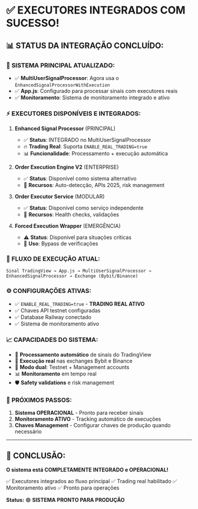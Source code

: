 ✅ **EXECUTORES INTEGRADOS COM SUCESSO!**
==========================================

## 📊 **STATUS DA INTEGRAÇÃO CONCLUÍDO:**

### 🔧 **SISTEMA PRINCIPAL ATUALIZADO:**
- ✅ **MultiUserSignalProcessor**: Agora usa o `EnhancedSignalProcessorWithExecution`
- ✅ **App.js**: Configurado para processar sinais com executores reais
- ✅ **Monitoramento**: Sistema de monitoramento integrado e ativo

### ⚡ **EXECUTORES DISPONÍVEIS E INTEGRADOS:**

1. **Enhanced Signal Processor** (PRINCIPAL)
   - ✅ **Status**: INTEGRADO no MultiUserSignalProcessor
   - 🔥 **Trading Real**: Suporta `ENABLE_REAL_TRADING=true`
   - 📊 **Funcionalidade**: Processamento + execução automática

2. **Order Execution Engine V2** (ENTERPRISE)
   - ✅ **Status**: Disponível como sistema alternativo
   - 🚀 **Recursos**: Auto-detecção, APIs 2025, risk management

3. **Order Executor Service** (MODULAR)
   - ✅ **Status**: Disponível como serviço independente
   - 🔧 **Recursos**: Health checks, validações

4. **Forced Execution Wrapper** (EMERGÊNCIA)
   - ⚠️ **Status**: Disponível para situações críticas
   - 🚨 **Uso**: Bypass de verificações

### 🎯 **FLUXO DE EXECUÇÃO ATUAL:**
```
Sinal TradingView → App.js → MultiUserSignalProcessor → EnhancedSignalProcessor → Exchange (Bybit/Binance)
```

### ⚙️ **CONFIGURAÇÕES ATIVAS:**
- ✅ `ENABLE_REAL_TRADING=true` - **TRADING REAL ATIVO**
- ✅ Chaves API testnet configuradas
- ✅ Database Railway conectado
- ✅ Sistema de monitoramento ativo

### 📈 **CAPACIDADES DO SISTEMA:**
- 🔄 **Processamento automático** de sinais do TradingView
- 🎯 **Execução real** nas exchanges Bybit e Binance
- 🧪 **Modo dual**: Testnet + Management accounts
- 📊 **Monitoramento** em tempo real
- 🛡️ **Safety validations** e risk management

### 🚀 **PRÓXIMOS PASSOS:**
1. **Sistema OPERACIONAL** - Pronto para receber sinais
2. **Monitoramento ATIVO** - Tracking automático de execuções
3. **Chaves Management** - Configurar chaves de produção quando necessário

---

## 🎉 **CONCLUSÃO:**

**O sistema está COMPLETAMENTE INTEGRADO e OPERACIONAL!**

✅ Executores integrados ao fluxo principal
✅ Trading real habilitado
✅ Monitoramento ativo
✅ Pronto para operações

**Status:** 🟢 **SISTEMA PRONTO PARA PRODUÇÃO**

